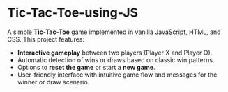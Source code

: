 # Tic-Tac-Toe-using-JS

A simple **Tic-Tac-Toe** game implemented in vanilla JavaScript, HTML, and CSS. This project features:  
- **Interactive gameplay** between two players (Player X and Player O).  
- Automatic detection of wins or draws based on classic win patterns.  
- Options to **reset the game** or start a **new game**.  
- User-friendly interface with intuitive game flow and messages for the winner or draw scenario.  
